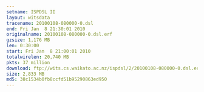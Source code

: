 ```yaml
---
setname: ISPDSL II
layout: witsdata
tracename: 20100108-080000-0.dsl
end: Fri Jan  8 21:30:01 2010
originalname: 20100108-080000-0.dsl.erf
gzsize: 1,176 MB
len: 0:30:00
start: Fri Jan  8 21:00:01 2010
totalwirelen: 20,740 MB
pkts: 37 million
download: ftp://wits.cs.waikato.ac.nz/ispdsl/2/20100108-080000-0.dsl.erf.gz
size: 2,833 MB
md5: 38c1534b0fb8ccfd51b95290863ed950
---
```

